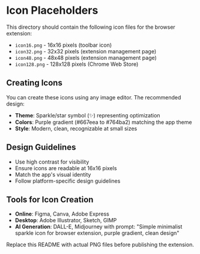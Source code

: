 # Icon Placeholders

This directory should contain the following icon files for the browser extension:

- `icon16.png` - 16x16 pixels (toolbar icon)
- `icon32.png` - 32x32 pixels (extension management page)
- `icon48.png` - 48x48 pixels (extension management page)
- `icon128.png` - 128x128 pixels (Chrome Web Store)

## Creating Icons

You can create these icons using any image editor. The recommended design:

- **Theme**: Sparkle/star symbol (✨) representing optimization
- **Colors**: Purple gradient (#667eea to #764ba2) matching the app theme
- **Style**: Modern, clean, recognizable at small sizes

## Design Guidelines

- Use high contrast for visibility
- Ensure icons are readable at 16x16 pixels
- Match the app's visual identity
- Follow platform-specific design guidelines

## Tools for Icon Creation

- **Online**: Figma, Canva, Adobe Express
- **Desktop**: Adobe Illustrator, Sketch, GIMP
- **AI Generation**: DALL-E, Midjourney with prompt: "Simple minimalist sparkle icon for browser extension, purple gradient, clean design"

Replace this README with actual PNG files before publishing the extension.
